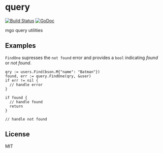 # query

[![Build Status](https://travis-ci.org/gomon/query.svg?branch=master)](https://travis-ci.org/gomon/query)
[![GoDoc](https://godoc.org/github.com/gomon/query?status.svg)](http://godoc.org/github.com/gomon/query)

mgo query utilities

## Examples

`FindOne` supresses the `not found` error and provides a `bool` indicating *found* or *not found*.

    qry := users.Find(bson.M{"name": "Batman"})
    found, err := query.FindOne(qry, &user)
    if err != nil {
      // handle error
    }

    if found {
      // handle found
      return
    }

    // handle not found

## License

MIT
